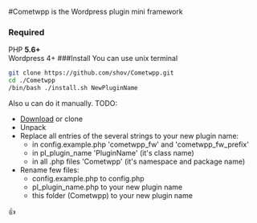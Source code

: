 #Cometwpp 
is the Wordpress plugin mini framework
### Required
PHP **5.6+**
<br>
Wordpress 4+
###Install
You can use unix terminal
```bash
git clone https://github.com/shov/Cometwpp.git
cd ./Cometwpp
/bin/bash ./install.sh NewPluginName
```

Also u can do it manually. TODO:

* [Download](https://github.com/shov/Cometwpp/archive/master.zip) or clone
* Unpack
* Replace all entries of the several strings to your new plugin name:
   * in config.example.php 'cometwpp_fw' and 'cometwpp_fw_prefix'
   * in pl_plugin_name 'PluginName' (it's class name)
   * in all .php files 'Cometwpp' (it's namespace and package name)
* Rename few files:
   * config.example.php to config.php
   * pl_plugin_name.php to your new plugin name
   * this folder (Cometwpp) to your new plugin name

:+1: